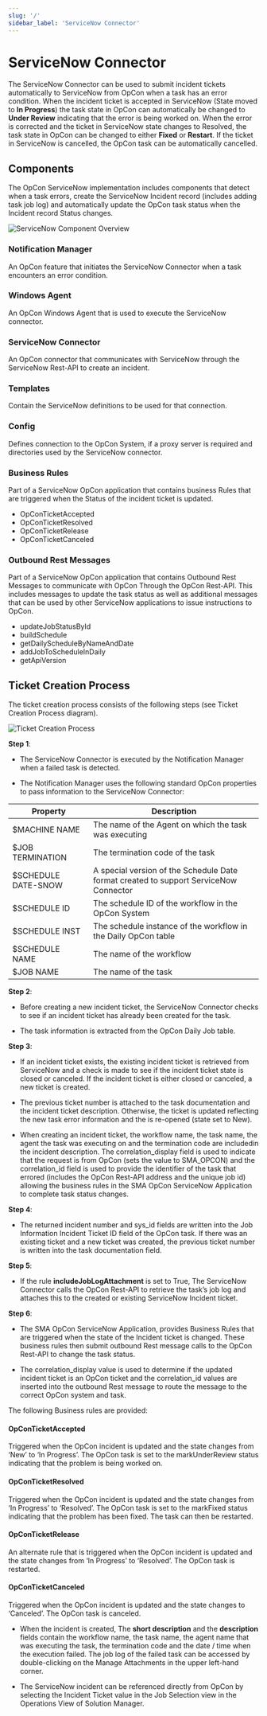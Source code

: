 ```yaml
---
slug: '/'
sidebar_label: 'ServiceNow Connector'
---
```


# ServiceNow Connector
The ServiceNow Connector can be used to submit incident tickets automatically to ServiceNow from OpCon when a task has an error condition. When the incident ticket is accepted in ServiceNow (State moved to **In Progress**) the task state in OpCon can automatically be changed to **Under Review** indicating that the error is being worked on. When the error is corrected and the ticket in ServiceNow state changes to Resolved, the task state in OpCon can be changed to either **Fixed** or **Restart**. If the ticket in ServiceNow is cancelled, the OpCon task can be automatically cancelled.

## Components
The OpCon ServiceNow implementation includes components that detect when a task errors, create the ServiceNow Incident record (includes adding task job log) and automatically update the OpCon task status when the Incident record Status changes.

![ServiceNow Component Overview](/img/servicenow-component-overview.png)

### Notification Manager
An OpCon feature that initiates the ServiceNow Connector when a task encounters an error condition.
### Windows Agent
An OpCon Windows Agent that is used to execute the ServiceNow connector.
### ServiceNow Connector
An OpCon connector that communicates with ServiceNow through the ServiceNow Rest-API to create an incident.
### Templates
Contain the ServiceNow definitions to be used for that connection.
###	Config
Defines connection to the OpCon System, if a proxy server is required and directories used by the ServiceNow connector. 
### Business Rules
Part of a ServiceNow OpCon application that contains business Rules that are triggered when the Status of the incident ticket is updated.
- OpConTicketAccepted
- OpConTicketResolved
- OpConTicketRelease
- OpConTicketCanceled
### Outbound Rest Messages
Part of a ServiceNow OpCon application that contains Outbound Rest Messages to communicate with OpCon Through the OpCon Rest-API. This includes messages to update the task status as well as additional messages that can be used by other ServiceNow applications to issue instructions to OpCon.
- updateJobStatusById
- buildSchedule
- getDailyScheduleByNameAndDate
- addJobToScheduleInDaily
- getApiVersion

## Ticket Creation Process
The ticket creation process consists of the following steps (see Ticket Creation Process diagram).

![Ticket Creation Process](/img/ticket-creation-process.png)


**Step 1**:    
        
* The ServiceNow Connector is executed by the Notification Manager when a failed task is detected. 

* The Notification Manager uses the following standard OpCon properties to pass information to the ServiceNow Connector:

| Property | Description |
| -------- | ----------- |
| $MACHINE NAME | The name of the Agent on which the task was executing |
| $JOB TERMINATION | The termination code of the task |
| $SCHEDULE DATE-SNOW | A special version of the Schedule Date format created to support ServiceNow Connector |
| $SCHEDULE ID | The schedule ID of the workflow in the OpCon System |
| $SCHEDULE INST | The schedule instance of the workflow in the Daily OpCon table |
| $SCHEDULE NAME | The name of the workflow |
| $JOB NAME | The name of the task |

**Step 2**:

* Before creating a new incident ticket, the ServiceNow Connector checks to see if an incident ticket has already been created for the task. 

* The task information is extracted from the OpCon Daily Job table.

**Step 3**:

* If an incident ticket exists, the existing incident ticket is retrieved from ServiceNow and a check is made to see if the incident ticket state is closed or canceled. If the incident ticket is either closed or canceled, a new ticket is created. 

* The previous ticket number is attached to the task documentation and the incident ticket description. Otherwise, the ticket is updated reflecting the new task error information and the is re-opened (state set to New).

* When creating an incident ticket, the workflow name, the task name, the agent the task was executing on and the termination code are includedin the incident description. The correlation_display field is used to indicate that the request is from OpCon (sets the value to SMA_OPCON) and the correlation_id field is used to provide the identifier of the task that errored (includes the OpCon Rest-API address and the unique job id) allowing the business rules in the SMA OpCon ServiceNow Application to complete task status changes.

**Step 4**:

* The returned incident number and sys_id fields are written into the Job Information Incident Ticket ID field of the OpCon task. If there was an existing ticket and a new ticket was created, the previous ticket number is written into the task documentation field.

**Step 5**:

* If the rule **includeJobLogAttachment** is set to True, The ServiceNow Connector calls the OpCon Rest-API to retrieve the task’s job log and attaches this to the created or existing ServiceNow Incident ticket.

**Step 6**:

* The SMA OpCon ServiceNow Application, provides Business Rules that are triggered when the state of the Incident ticket is changed. These business rules then submit outbound Rest message calls to the OpCon Rest-API to change the task status. 

* The correlation_display value is used to determine if the updated incident ticket is an OpCon ticket and the correlation_id values are inserted into the outbound Rest message to route the message to the correct OpCon system and task.

The following Business rules are provided:

#### OpConTicketAccepted		

Triggered when the OpCon incident is updated and the state changes from ‘New’ to ‘In Progress’. The OpCon task is set to the markUnderReview status indicating that the problem is being worked on.

 #### OpConTicketResolved		
 
 Triggered when the OpCon incident is updated and the state changes from ‘In Progress’ to ‘Resolved’. The OpCon task is set to the markFixed status indicating that the problem has been fixed. The task can then be restarted.

#### OpConTicketRelease		

An alternate rule that is triggered when the OpCon incident is updated and the state changes from ‘In Progress’ to ‘Resolved’. The OpCon task is restarted.

#### OpConTicketCanceled	

Triggered when the OpCon incident is updated and the state changes to ‘Canceled’. The OpCon task is canceled. 

* When the incident is created, The **short description** and the **description** fields contain the workflow name, the task name, the agent name that was executing the task, the termination code and the date / time when the execution failed. The job log of the failed task can be accessed by double-clicking on the Manage Attachments in the upper left-hand corner.

* The ServiceNow incident can be referenced directly from OpCon by selecting the Incident Ticket value in the Job Selection view in the Operations View of Solution Manager.


